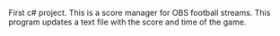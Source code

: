 First c# project. This is a score manager for OBS football streams. This program updates a text file with the score and time of the game.